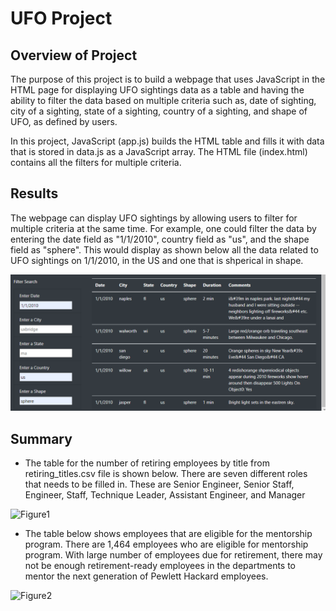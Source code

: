 # UFO Project

## Overview of Project
The purpose of this project is to build a webpage that uses JavaScript in the HTML page for displaying UFO sightings data as a table and having the ability to filter the data based on multiple criteria such as, date of sighting, city of a sighting, state of a sighting, country of a sighting, and shape of UFO, as defined by users. 

In this project, JavaScript (app.js) builds the HTML table and fills it with data that is stored in data.js as a JavaScript array. The HTML file (index.html) contains all the filters for multiple criteria.


## Results
The webpage can display UFO sightings by allowing users to filter for multiple criteria at the same time.
For example, one could filter the data by entering the date field as "1/1/2010", country field as "us", and the shape field as "sphere". This would display as shown below all the data related to UFO sightings on 1/1/2010, in the US and one that is shperical in shape.

![Figure1](/Images/UFO_filter_data.png)




## Summary
- The table for the number of retiring employees by title from retiring_titles.csv file is shown below. There are seven different roles that needs to be filled in. These are Senior Engineer, Senior Staff, Engineer, Staff, Technique Leader, Assistant Engineer, and Manager

![Figure1](/Images/retiring_titles.PNG)

- The table below shows employees that are eligible for the mentorship program. There are 1,464 employees who are eligible for mentorship program. With large number of 
employees due for retirement, there may not be enough retirement-ready employees in the departments to mentor the next generation of Pewlett Hackard employees.

![Figure2](/Images/mentorship_eligibility.PNG)
